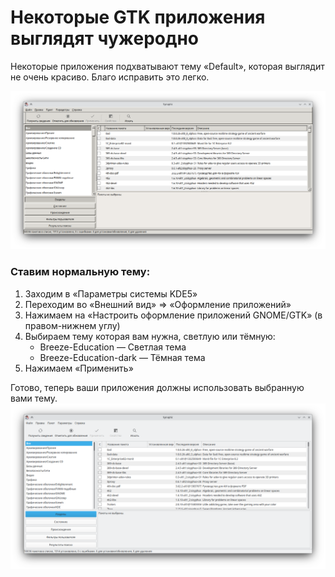 # Некоторые GTK приложения  выглядят чужеродно

Некоторые приложения подхватывают тему «Default», которая выглядит не очень красиво. Благо исправить это легко.

![Default тема, приложение Synaptic](./img/default_theme.png)

### Ставим нормальную тему:
1. Заходим в «Параметры системы KDE5»
2. Переходим во «Внешний вид» => «Оформление приложений»
3. Нажимаем на «Настроить оформление приложений GNOME/GTK» (в правом-нижнем углу)
4. Выбираем тему которая вам нужна, светлую или тёмную:
   - Breeze-Education — Светлая тема
   - Breeze-Education-dark — Тёмная тема
5. Нажимаем «Применить»

Готово, теперь ваши приложения должны использовать выбранную вами тему.
![Breeze тема, приложение Synaptic](./img/breeze_theme.png)